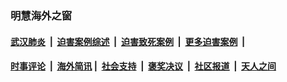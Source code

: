 
### 明慧海外之窗

####  [武汉肺炎](indexes/365.md?t=02180800) &nbsp;|&nbsp;  [迫害案例综述](indexes/328.md?t=02180800) &nbsp;|&nbsp; [迫害致死案例](indexes/277.md?t=02180800)  &nbsp;|&nbsp; [更多迫害案例](indexes/81.md?t=02180800)  &nbsp;|&nbsp; 
####  [时事评论](indexes/19.md?t=02180800) &nbsp;|&nbsp; [海外简讯](indexes/245.md?t=02180800)&nbsp;|&nbsp;  [社会支持](indexes/140.md?t=02180800) &nbsp;|&nbsp; [褒奖决议](indexes/282.md?t=02180800) &nbsp;|&nbsp; [社区报道](indexes/91.md?t=02180800)  &nbsp;|&nbsp; [天人之间](indexes/78.md?t=02180800) 

